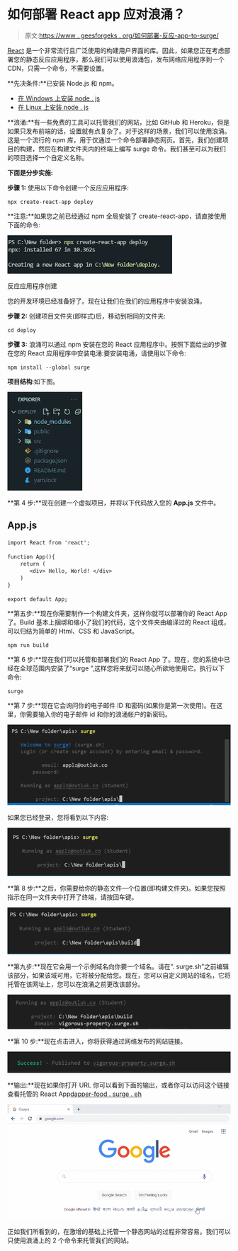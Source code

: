 # 如何部署 React app 应对浪涌？

> 原文:[https://www . geesforgeks . org/如何部署-反应-app-to-surge/](https://www.geeksforgeeks.org/how-to-deploy-react-app-to-surge/)

[React](https://www.geeksforgeeks.org/reactjs-tutorials/) 是一个非常流行且广泛使用的构建用户界面的库。因此，如果您正在考虑部署您的静态反应应用程序，那么我们可以使用浪涌包，发布网络应用程序到一个 CDN，只需一个命令，不需要设置。

**先决条件:**已安装 Node.js 和 npm。

*   [在 Windows 上安装 node . js](https://www.geeksforgeeks.org/installation-of-node-js-on-windows/)
*   [在 Linux 上安装 node . js](https://www.geeksforgeeks.org/installation-of-node-js-on-linux/)

**浪涌:**有一些免费的工具可以托管我们的网站，比如 GitHub 和 Heroku，但是如果只发布前端的话，设置就有点复杂了。对于这样的场景，我们可以使用浪涌。这是一个流行的 npm 库，用于仅通过一个命令部署静态网页。首先，我们创建项目的构建，然后在构建文件夹内的终端上编写 surge 命令。我们甚至可以为我们的项目选择一个自定义名称。

**下面是分步实施:**

**步骤 1:** 使用以下命令创建一个反应应用程序:

```
npx create-react-app deploy
```

**注意:**如果您之前已经通过 npm 全局安装了 create-react-app，请直接使用下面的命令:

![](img/48c8575d174dbda3631d9b7b297f0e27.png)

反应应用程序创建

您的开发环境已经准备好了。现在让我们在我们的应用程序中安装浪涌。

**步骤 2:** 创建项目文件夹(即样式)后，移动到相同的文件夹:

```
cd deploy
```

**步骤 3:** 浪涌可以通过 npm 安装在您的 React 应用程序中。按照下面给出的步骤在您的 React 应用程序中安装电涌:要安装电涌，请使用以下命令:

```
npm install --global surge
```

**项目结构**:如下图。

![](img/3499eb3972e4dc7e8baa8ce3429dbc13.png)

**第 4 步:**现在创建一个虚拟项目，并将以下代码放入您的 **App.js** 文件中。

## App.js

```
import React from 'react';

function App(){
    return (
       <div> Hello, World! </div>
    )
}

export default App;
```

**第五步:**现在你需要制作一个构建文件夹，这样你就可以部署你的 React App 了。Build 基本上捆绑和缩小了我们的代码，这个文件夹由编译过的 React 组成，可以归结为简单的 Html、CSS 和 JavaScript。

```
npm run build
```

**第 6 步:**现在我们可以托管和部署我们的 React App 了。现在，您的系统中已经在全球范围内安装了“surge ”,这样您将来就可以随心所欲地使用它。执行以下命令:

```
surge
```

**第 7 步:**现在它会询问你的电子邮件 ID 和密码(如果你是第一次使用)。在这里，你需要输入你的电子邮件 id 和你的浪涌帐户的新密码。

![](img/a5a9c6d713284594e67ad1710597f1ba.png)

如果您已经登录，您将看到以下内容:

![](img/85f7a10686506b96f0cde95109b2e902.png)

**第 8 步:**之后，你需要给你的静态文件一个位置(即构建文件夹)。如果您按照指示在同一文件夹中打开了终端，请按回车键。

![](img/81a9ad950c637e0a79b9d8b6fda11953.png)

**第九步:**现在它会用一个示例域名向你要一个域名。请在“. surge.sh”之前编辑该部分，如果该域可用，它将被分配给您。现在，您可以自定义网站的域名，它将托管在该网址上，您可以在浪涌之前更改该部分。

![](img/bd467c77d25e4976714912fce9ee4a69.png)

**第 10 步:**现在点击进入，你将获得通过网络发布的网站链接。

![](img/8cdd41649f8dceced80b85be4b565abc.png)

**输出:**现在如果你打开 URL 你可以看到下面的输出，或者你可以访问这个链接查看托管的 React App[dapper-food . surge . eh](https://dapper-food.surge.sh/)

![](img/60ef61ae5296b7cde7c3089e324b721f.png)

正如我们所看到的，在激增的基础上托管一个静态网站的过程非常容易。我们可以只使用浪涌上的 2 个命令来托管我们的网站。
